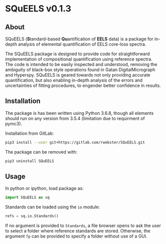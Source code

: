 SQuEELS v0.1.3
====

About
----

SQuEELS (**S**tandard-based **Qu**antification of **EELS** data) is a package for in-depth analysis of elemental quantification of EELS core-loss spectra.

The SQuEELS package is designed to provide code for straightforward implementation of compositional quantification using reference spectra.  The code is intended to be easily inspected and understood, removing the ambiguity of black-box style operations found in Gatan DigitalMicrograph and Hyperspy.  SQuEELS is geared towards not only providing accurate quantification, but also enabling in-depth analysis of the errors and uncertainties of fitting procedures, to engender better confidence in results.

Installation
----

The package is has been written using Python 3.6.8, though all elements should run on any version from 3.5.4 (limitation due to requirment of pymc3).

Installation from GitLab:

```bash
pip3 install --user git+https://gitlab.com/rwebster/SQuEELS.git
```

The package can be removed with:

```bash
pip3 uninstall SQuEELS
```

Usage
----

In python or ipython, load package as:

```python
import SQuEELS as sq
```

Standards can be loaded using the `io` module:

```python
refs = sq.io.Standards()
```

If no argument is provided to `Standards`, a file browser opens to ask the user to select a folder where reference standards are stored.  Otherwise, the argument `fp` can be provided to specify a folder without use of a GUI.

